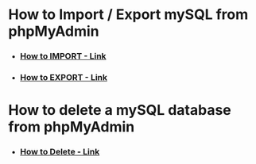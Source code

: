 # How to Import / Export mySQL from phpMyAdmin

- ### [How to IMPORT - Link](./Import.md)
- ### [How to EXPORT - Link](./Export.md)

# How to delete a mySQL database from phpMyAdmin

- ### [How to Delete - Link](./Delete.md)